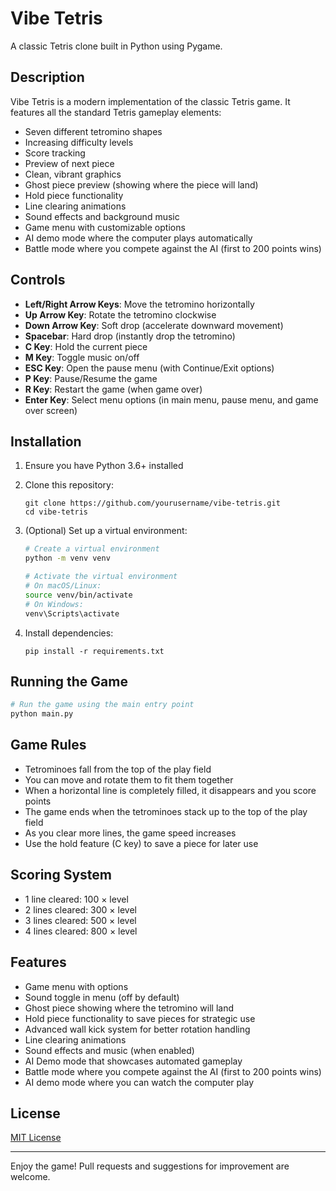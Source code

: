# Vibe Tetris

A classic Tetris clone built in Python using Pygame.

## Description

Vibe Tetris is a modern implementation of the classic Tetris game. It features all the standard Tetris gameplay elements:

- Seven different tetromino shapes
- Increasing difficulty levels
- Score tracking
- Preview of next piece
- Clean, vibrant graphics
- Ghost piece preview (showing where the piece will land)
- Hold piece functionality
- Line clearing animations
- Sound effects and background music
- Game menu with customizable options
- AI demo mode where the computer plays automatically
- Battle mode where you compete against the AI (first to 200 points wins)

## Controls

- **Left/Right Arrow Keys**: Move the tetromino horizontally
- **Up Arrow Key**: Rotate the tetromino clockwise
- **Down Arrow Key**: Soft drop (accelerate downward movement)
- **Spacebar**: Hard drop (instantly drop the tetromino)
- **C Key**: Hold the current piece
- **M Key**: Toggle music on/off
- **ESC Key**: Open the pause menu (with Continue/Exit options)
- **P Key**: Pause/Resume the game
- **R Key**: Restart the game (when game over)
- **Enter Key**: Select menu options (in main menu, pause menu, and game over screen)

## Installation

1. Ensure you have Python 3.6+ installed
2. Clone this repository:
   ```
   git clone https://github.com/yourusername/vibe-tetris.git
   cd vibe-tetris
   ```
3. (Optional) Set up a virtual environment:

   ```bash
   # Create a virtual environment
   python -m venv venv

   # Activate the virtual environment
   # On macOS/Linux:
   source venv/bin/activate
   # On Windows:
   venv\Scripts\activate
   ```

4. Install dependencies:
   ```
   pip install -r requirements.txt
   ```

## Running the Game

```bash
# Run the game using the main entry point
python main.py
```

## Game Rules

- Tetrominoes fall from the top of the play field
- You can move and rotate them to fit them together
- When a horizontal line is completely filled, it disappears and you score points
- The game ends when the tetrominoes stack up to the top of the play field
- As you clear more lines, the game speed increases
- Use the hold feature (C key) to save a piece for later use

## Scoring System

- 1 line cleared: 100 × level
- 2 lines cleared: 300 × level
- 3 lines cleared: 500 × level
- 4 lines cleared: 800 × level

## Features

- Game menu with options
- Sound toggle in menu (off by default)
- Ghost piece showing where the tetromino will land
- Hold piece functionality to save pieces for strategic use
- Advanced wall kick system for better rotation handling
- Line clearing animations
- Sound effects and music (when enabled)
- AI Demo mode that showcases automated gameplay
- Battle mode where you compete against the AI (first to 200 points wins)
- AI demo mode where you can watch the computer play

## License

[MIT License](LICENSE)

---

Enjoy the game! Pull requests and suggestions for improvement are welcome.
